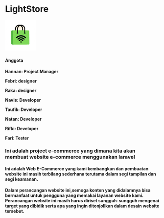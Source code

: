 <h1>LightStore</h1>
<img src="https://raw.githubusercontent.com/kakyoindonut321/E-Commerce-KL2/main/design/KLMPK2%20Shop%20logo%20green.png" alt="Girl in a jacket" width="100">

<h4>Anggota<h4>
<p>Hannan: Project Manager</p>
<p>Febri: designer</p>
<p>Raka: designer</p>
<p>Navis: Developer</p>
<p>Taufik: Developer</p>
<p>Natan: Developer</p>
<p>Rifki: Developer</p>
<p>Fari: Tester</p>


### Ini adalah project e-commerce yang dimana kita akan membuat website e-commerce menggunakan laravel

#### Ini adalah Web E-Commerce yang kami kembangkan dan pembuatan website ini masih terbilang sederhana terutama dalam segi tampilan dan segi keamanan.

#### Dalam perancangan website ini,semoga konten yang didalamnya bisa bermanfaat untuk pengguna yang memakai layanan website kami. Perancangan website ini masih harus diriset sungguh-sungguh mengenai target yang dibidik serta apa yang ingin ditonjollkan dalam desain website tersebut.
